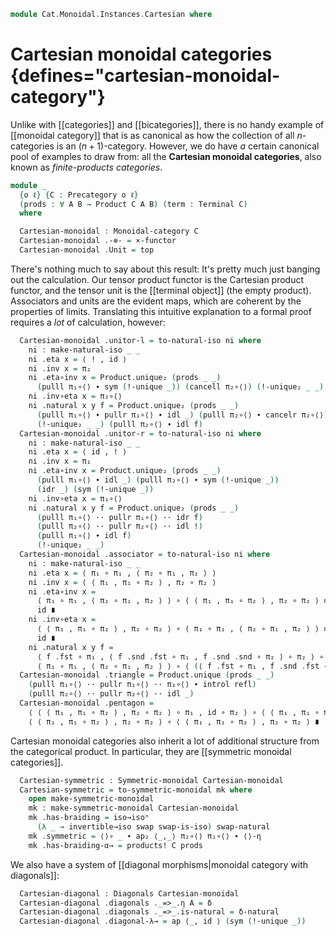 <!--
```agda
open import Cat.Instances.Sets.Complete
open import Cat.Diagram.Product.Solver
open import Cat.Monoidal.Diagonals
open import Cat.Instances.Functor
open import Cat.Diagram.Terminal
open import Cat.Monoidal.Braided
open import Cat.Diagram.Product
open import Cat.Monoidal.Base
open import Cat.Prelude

import Cat.Reasoning as Cr
```
-->

```agda
module Cat.Monoidal.Instances.Cartesian where
```

# Cartesian monoidal categories {defines="cartesian-monoidal-category"}

Unlike with [[categories]] and [[bicategories]], there is no handy example
of [[monoidal category]] that is as canonical as how the collection of all
$n$-categories is an $(n+1)$-category. However, we do have _a_ certain
canonical pool of examples to draw from: all the **Cartesian monoidal
categories**, also known as _finite-products categories_.

```agda
module _
  {o ℓ} {C : Precategory o ℓ}
  (prods : ∀ A B → Product C A B) (term : Terminal C)
  where
```

<!--
```agda
  open Monoidal-category hiding (_⊗₁_)
  open Braided-monoidal
  open Symmetric-monoidal
  open Diagonals hiding (δ)
  open make-natural-iso
  open Cr C
  open Binary-products C prods
  open Terminal term
```
-->

```agda
  Cartesian-monoidal : Monoidal-category C
  Cartesian-monoidal .-⊗- = ×-functor
  Cartesian-monoidal .Unit = top
```

There's nothing much to say about this result: It's pretty much just
banging out the calculation. Our tensor product functor is the Cartesian
product functor, and the tensor unit is the [[terminal object]] (the empty
product). Associators and units are the evident maps, which are coherent
by the properties of limits. Translating this intuitive explanation to a
formal proof requires a _lot_ of calculation, however:

```agda
  Cartesian-monoidal .unitor-l = to-natural-iso ni where
    ni : make-natural-iso _ _
    ni .eta x = ⟨ ! , id ⟩
    ni .inv x = π₂
    ni .eta∘inv x = Product.unique₂ (prods _ _)
      (pulll π₁∘⟨⟩ ∙ sym (!-unique _)) (cancell π₂∘⟨⟩) (!-unique₂ _ _) (idr _)
    ni .inv∘eta x = π₂∘⟨⟩
    ni .natural x y f = Product.unique₂ (prods _ _)
      (pulll π₁∘⟨⟩ ∙ pullr π₁∘⟨⟩ ∙ idl _) (pulll π₂∘⟨⟩ ∙ cancelr π₂∘⟨⟩)
      (!-unique₂ _ _) (pulll π₂∘⟨⟩ ∙ idl f)
  Cartesian-monoidal .unitor-r = to-natural-iso ni where
    ni : make-natural-iso _ _
    ni .eta x = ⟨ id , ! ⟩
    ni .inv x = π₁
    ni .eta∘inv x = Product.unique₂ (prods _ _)
      (pulll π₁∘⟨⟩ ∙ idl _) (pulll π₂∘⟨⟩ ∙ sym (!-unique _))
      (idr _) (sym (!-unique _))
    ni .inv∘eta x = π₁∘⟨⟩
    ni .natural x y f = Product.unique₂ (prods _ _)
      (pulll π₁∘⟨⟩ ·· pullr π₁∘⟨⟩ ·· idr f)
      (pulll π₂∘⟨⟩ ·· pullr π₂∘⟨⟩ ·· idl !)
      (pulll π₁∘⟨⟩ ∙ idl f)
      (!-unique₂ _ _)
  Cartesian-monoidal .associator = to-natural-iso ni where
    ni : make-natural-iso _ _
    ni .eta x = ⟨ π₁ ∘ π₁ , ⟨ π₂ ∘ π₁ , π₂ ⟩ ⟩
    ni .inv x = ⟨ ⟨ π₁ , π₁ ∘ π₂ ⟩ , π₂ ∘ π₂ ⟩
    ni .eta∘inv x =
      ⟨ π₁ ∘ π₁ , ⟨ π₂ ∘ π₁ , π₂ ⟩ ⟩ ∘ ⟨ ⟨ π₁ , π₁ ∘ π₂ ⟩ , π₂ ∘ π₂ ⟩ ≡⟨ products! C prods ⟩
      id ∎
    ni .inv∘eta x =
      ⟨ ⟨ π₁ , π₁ ∘ π₂ ⟩ , π₂ ∘ π₂ ⟩ ∘ ⟨ π₁ ∘ π₁ , ⟨ π₂ ∘ π₁ , π₂ ⟩ ⟩ ≡⟨ products! C prods ⟩
      id ∎
    ni .natural x y f =
      ⟨ f .fst ∘ π₁ , ⟨ f .snd .fst ∘ π₁ , f .snd .snd ∘ π₂ ⟩ ∘ π₂ ⟩ ∘ ⟨ π₁ ∘ π₁ , ⟨ π₂ ∘ π₁ , π₂ ⟩ ⟩     ≡⟨ products! C prods ⟩
      ⟨ π₁ ∘ π₁ , ⟨ π₂ ∘ π₁ , π₂ ⟩ ⟩ ∘ ⟨ (⟨ f .fst ∘ π₁ , f .snd .fst ∘ π₂ ⟩ ∘ π₁) , (f .snd .snd ∘ π₂) ⟩ ∎
  Cartesian-monoidal .triangle = Product.unique (prods _ _)
    (pulll π₁∘⟨⟩ ·· pullr π₁∘⟨⟩ ·· π₁∘⟨⟩ ∙ introl refl)
    (pulll π₂∘⟨⟩ ·· pullr π₂∘⟨⟩ ·· idl _)
  Cartesian-monoidal .pentagon =
    ⟨ ⟨ ⟨ π₁ , π₁ ∘ π₂ ⟩ , π₂ ∘ π₂ ⟩ ∘ π₁ , id ∘ π₂ ⟩ ∘ ⟨ ⟨ π₁ , π₁ ∘ π₂ ⟩ , π₂ ∘ π₂ ⟩ ∘ ⟨ id ∘ π₁ , ⟨ ⟨ π₁ , π₁ ∘ π₂ ⟩ , π₂ ∘ π₂ ⟩ ∘ π₂ ⟩ ≡⟨ products! C prods ⟩
    ⟨ ⟨ π₁ , π₁ ∘ π₂ ⟩ , π₂ ∘ π₂ ⟩ ∘ ⟨ ⟨ π₁ , π₁ ∘ π₂ ⟩ , π₂ ∘ π₂ ⟩ ∎
```

Cartesian monoidal categories also inherit a lot of additional structure
from the categorical product. In particular, they are [[symmetric monoidal
categories]].

```agda
  Cartesian-symmetric : Symmetric-monoidal Cartesian-monoidal
  Cartesian-symmetric = to-symmetric-monoidal mk where
    open make-symmetric-monoidal
    mk : make-symmetric-monoidal Cartesian-monoidal
    mk .has-braiding = iso→isoⁿ
      (λ _ → invertible→iso swap swap-is-iso) swap-natural
    mk .symmetric = ⟨⟩∘ _ ∙ ap₂ ⟨_,_⟩ π₂∘⟨⟩ π₁∘⟨⟩ ∙ ⟨⟩-η
    mk .has-braiding-α→ = products! C prods
```

We also have a system of [[diagonal morphisms|monoidal category with diagonals]]:

```agda
  Cartesian-diagonal : Diagonals Cartesian-monoidal
  Cartesian-diagonal .diagonals ._=>_.η A = δ
  Cartesian-diagonal .diagonals ._=>_.is-natural = δ-natural
  Cartesian-diagonal .diagonal-λ→ = ap ⟨_, id ⟩ (sym (!-unique _))
```

<!--
```agda
Setsₓ : ∀ {ℓ} → Monoidal-category (Sets ℓ)
Setsₓ = Cartesian-monoidal Sets-products Sets-terminal
```
-->
